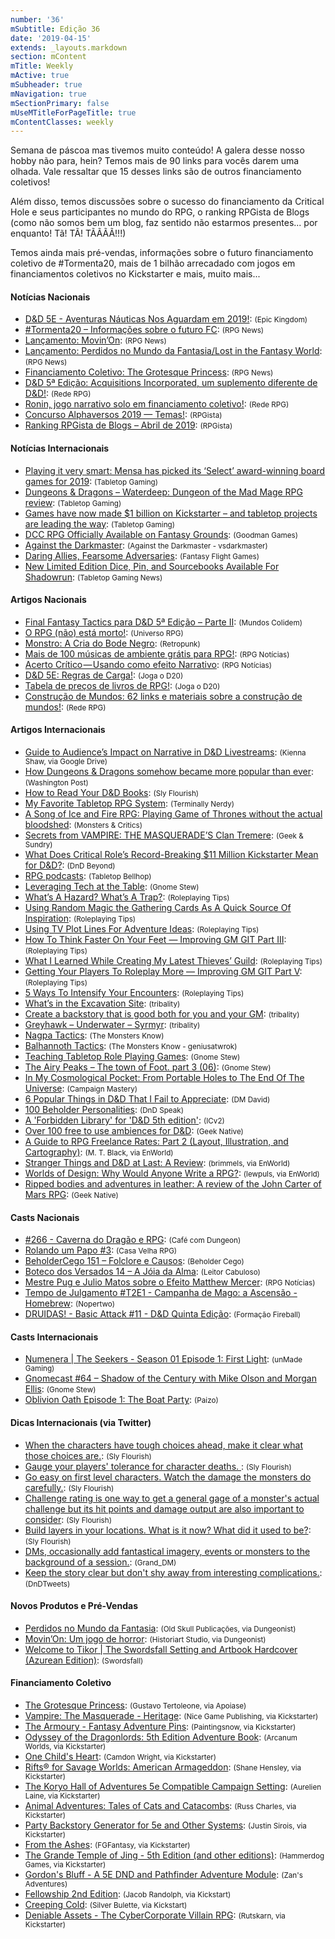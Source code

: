 ```yaml
---
number: '36'
mSubtitle: Edição 36
date: '2019-04-15'
extends: _layouts.markdown
section: mContent
mTitle: Weekly
mActive: true
mSubheader: true
mNavigation: true
mSectionPrimary: false
mUseMTitleForPageTitle: true
mContentClasses: weekly
---
```

Semana de páscoa mas tivemos muito conteúdo! A galera desse nosso hobby não para, hein? Temos mais de 90 links para vocês darem uma olhada. Vale ressaltar que 15 desses links são de outros financiamento coletivos!

Além disso, temos discussões sobre o sucesso do financiamento da Critical Hole e seus participantes no mundo do RPG, o ranking RPGista de Blogs (como não somos bem um blog, faz sentido não estarmos presentes... por enquanto! Tã! TÃ! TÃÃÃÃ!!!)

Temos ainda mais pré-vendas, informações sobre o futuro financiamento coletivo de #Tormenta20, mais de 1 bilhão arrecadado com jogos em financiamentos coletivos no Kickstarter e mais, muito mais...


#### Notícias Nacionais

- [D&D 5E - Aventuras Náuticas Nos Aguardam em 2019!]: <small>(Epic Kingdom)</small>
- [#Tormenta20 – Informações sobre o futuro FC]: <small>(RPG News)</small>
- [Lançamento: Movin’On]: <small>(RPG News)</small>
- [Lançamento: Perdidos no Mundo da Fantasia/Lost in the Fantasy World]: <small>(RPG News)</small>
- [Financiamento Coletivo: The Grotesque Princess]: <small>(RPG News)</small>
- [D&D 5ª Edição: Acquisitions Incorporated, um suplemento diferente de D&D!]: <small>(Rede RPG)</small>
- [Ronin, jogo narrativo solo em financiamento coletivo!]: <small>(Rede RPG)</small>
- [Concurso Alphaversos 2019 — Temas!]: <small>(RPGista)</small>
- [Ranking RPGista de Blogs – Abril de 2019]: <small>(RPGista)</small>

#### Notícias Internacionais

- [Playing it very smart: Mensa has picked its ‘Select’ award-winning board games for 2019]: <small>(Tabletop Gaming)</small>
- [Dungeons & Dragons – Waterdeep: Dungeon of the Mad Mage RPG review]: <small>(Tabletop Gaming)</small>
- [Games have now made $1 billion on Kickstarter – and tabletop projects are leading the way]: <small>(Tabletop Gaming)</small>
- [DCC RPG Officially Available on Fantasy Grounds]: <small>(Goodman Games)</small>
- [Against the Darkmaster]: <small>(Against the Darkmaster - vsdarkmaster)</small>
- [Daring Allies, Fearsome Adversaries]: <small>(Fantasy Flight Games)</small>
- [New Limited Edition Dice, Pin, and Sourcebooks Available For Shadowrun]: <small>(Tabletop Gaming News)</small>

#### Artigos Nacionais

- [Final Fantasy Tactics para D&D 5ª Edição – Parte II]: <small>(Mundos Colidem)</small>
- [O RPG (não) está morto!]: <small>(Universo RPG)</small>
- [Monstro: A Cria do Bode Negro]: <small>(Retropunk)</small>
- [Mais de 100 músicas de ambiente grátis para RPG!]: <small>(RPG Notícias)</small>
- [Acerto Crítico — Usando como efeito Narrativo]: <small>(RPG Notícias)</small>
- [D&D 5E: Regras de Carga!]: <small>(Joga o D20)</small>
- [Tabela de preços de livros de RPG!]: <small>(Joga o D20)</small>
- [Construção de Mundos: 62 links e materiais sobre a construção de mundos!]: <small>(Rede RPG)</small>

#### Artigos Internacionais

- [Guide to Audience’s Impact on Narrative in D&D Livestreams]: <small>(Kienna Shaw, via Google Drive)</small>
- [How Dungeons & Dragons somehow became more popular than ever]: <small>(Washington Post)</small>
- [How to Read Your D&D Books]: <small>(Sly Flourish)</small>
- [My Favorite Tabletop RPG System]: <small>(Terminally Nerdy)</small>
- [A Song of Ice and Fire RPG: Playing Game of Thrones without the actual bloodshed]: <small>(Monsters & Critics)</small>
- [Secrets from VAMPIRE: THE MASQUERADE’S Clan Tremere]: <small>(Geek & Sundry)</small>
- [What Does Critical Role’s Record-Breaking $11 Million Kickstarter Mean for D&D?]: <small>(DnD Beyond)</small>
- [RPG podcasts]: <small>(Tabletop Bellhop)</small>
- [Leveraging Tech at the Table]: <small>(Gnome Stew)</small>
- [What’s A Hazard? What’s A Trap?]: <small>(Roleplaying Tips)</small>
- [Using Random Magic the Gathering Cards As A Quick Source Of Inspiration]: <small>(Roleplaying Tips)</small>
- [Using TV Plot Lines For Adventure Ideas]: <small>(Roleplaying Tips)</small>
- [How To Think Faster On Your Feet — Improving GM GIT Part III]: <small>(Roleplaying Tips)</small>
- [What I Learned While Creating My Latest Thieves’ Guild]: <small>(Roleplaying Tips)</small>
- [Getting Your Players To Roleplay More — Improving GM GIT Part V]: <small>(Roleplaying Tips)</small>
- [5 Ways To Intensify Your Encounters]: <small>(Roleplaying Tips)</small>
- [What’s in the Excavation Site]: <small>(tribality)</small>
- [Create a backstory that is good both for you and your GM]: <small>(tribality)</small>
- [Greyhawk – Underwater – Syrmyr]: <small>(tribality)</small>
- [Nagpa Tactics]: <small>(The Monsters Know)</small>
- [Balhannoth Tactics]: <small>(The Monsters Know - geniusatwrok)</small>
- [Teaching Tabletop Role Playing Games]: <small>(Gnome Stew)</small>
- [The Airy Peaks – The town of Foot. part 3 (06)]: <small>(Gnome Stew)</small>
- [In My Cosmological Pocket: From Portable Holes to The End Of The Universe]: <small>(Campaign Mastery)</small>
- [6 Popular Things in D&D That I Fail to Appreciate]: <small>(DM David)</small>
- [100 Beholder Personalities]: <small>(DnD Speak)</small>
- [A 'Forbidden Library' for 'D&D 5th edition']: <small>(ICv2)</small>
- [Over 100 free to use ambiences for D&D]: <small>(Geek Native)</small>
- [A Guide to RPG Freelance Rates: Part 2 (Layout, Illustration, and Cartography)]: <small>(M. T. Black, via EnWorld)</small>
- [Stranger Things and D&D at Last: A Review]: <small>(brimmels, via EnWorld)</small>
- [Worlds of Design: Why Would Anyone Write a RPG?]: <small>(lewpuls, via EnWorld)</small>
- [Ripped bodies and adventures in leather: A review of the John Carter of Mars RPG]: <small>(Geek Native)</small>

#### Casts Nacionais

- [#266 - Caverna do Dragão e RPG]: <small>(Café com Dungeon)</small>
- [Rolando um Papo #3]: <small>(Casa Velha RPG)</small>
- [BeholderCego 151 – Folclore e Causos]: <small>(Beholder Cego)</small>
- [Boteco dos Versados 14 – A Jóia da Alma]: <small>(Leitor Cabuloso)</small>
- [Mestre Pug e Julio Matos sobre o Efeito Matthew Mercer]: <small>(RPG Notícias)</small>
- [Tempo de Julgamento #T2E1 - Campanha de Mago: a Ascensão - Homebrew]: <small>(Nopertwo)</small>
- [DRUIDAS! - Basic Attack #11 - D&D Quinta Edição]: <small>(Formação Fireball)</small>

#### Casts Internacionais

- [Numenera | The Seekers - Season 01 Episode 1: First Light]: <small>(unMade Gaming)</small>
- [Gnomecast #64 – Shadow of the Century with Mike Olson and Morgan Ellis]: <small>(Gnome Stew)</small>
- [Oblivion Oath Episode 1: The Boat Party]: <small>(Paizo)</small>

#### Dicas Internacionais (via Twitter)

- [When the characters have tough choices ahead, make it clear what those choices are.]: <small>(Sly Flourish)</small>
- [Gauge your players' tolerance for character deaths. ]: <small>(Sly Flourish)</small>
- [Go easy on first level characters. Watch the damage the monsters do carefully.]: <small>(Sly Flourish)</small>
- [Challenge rating is one way to get a general gage of a monster's actual challenge but its hit points and damage output are also important to consider]: <small>(Sly Flourish)</small>
- [Build layers in your locations. What is it now? What did it used to be?]: <small>(Sly Flourish)</small>
- [DMs, occasionally add fantastical imagery, events or monsters to the background of a session.]: <small>(Grand_DM)</small>
- [Keep the story clear but don't shy away from interesting complications.]: <small>(DnDTweets)</small>

#### Novos Produtos e Pré-Vendas

- [Perdidos no Mundo da Fantasia]: <small>(Old Skull Publicações, via Dungeonist)</small>
- [Movin’On: Um jogo de horror]: <small>(Historiart Studio, via Dungeonist)</small>
- [Welcome to Tikor | The Swordsfall Setting and Artbook Hardcover (Azurean Edition)]: <small>(Swordsfall)</small>

#### Financiamento Coletivo

- [The Grotesque Princess]: <small>(Gustavo Tertoleone, via Apoiase)</small>
- [Vampire: The Masquerade - Heritage]: <small>(Nice Game Publishing, via Kickstarter)</small>
- [The Armoury - Fantasy Adventure Pins]: <small>(Paintingsnow, via Kickstarter)</small>
- [Odyssey of the Dragonlords: 5th Edition Adventure Book]: <small>(Arcanum Worlds, via Kickstarter)</small>
- [One Child's Heart]: <small>(Camdon Wright, via Kickstarter)</small>
- [Rifts® for Savage Worlds: American Armageddon]: <small>(Shane Hensley, via Kickstarter)</small>
- [The Koryo Hall of Adventures 5e Compatible Campaign Setting]: <small>(Aurelien Laine, via Kickstarter)</small>
- [Animal Adventures: Tales of Cats and Catacombs]: <small>(Russ Charles, via Kickstarter)</small>
- [Party Backstory Generator for 5e and Other Systems]: <small>(Justin Sirois, via Kickstarter)</small>
- [From the Ashes]: <small>(FGFantasy, via Kickstarter)</small>
- [The Grande Temple of Jing - 5th Edition (and other editions)]: <small>(Hammerdog Games, via Kickstarter)</small>
- [Gordon's Bluff - A 5E DND and Pathfinder Adventure Module]: <small>(Zan's Adventures)</small>
- [Fellowship 2nd Edition]: <small>(Jacob Randolph, via Kickstart)</small>
- [Creeping Cold]: <small>(Silver Bulette, via Kickstart)</small>
- [Deniable Assets - The CyberCorporate Villain RPG]: <small>(Rutskarn, via Kickstarter)</small>

[D&D 5E - Aventuras Náuticas Nos Aguardam em 2019!]: https://epickingdom.wordpress.com/2019/04/16/dd-5e-aventuras-nauticas-nos-aguardam-em-2019/
[#Tormenta20 – Informações sobre o futuro FC]: https://newsrpg.wordpress.com/2019/04/17/tormenta20-informacoes-sobre-o-futuro-fc/
[Lançamento: Movin’On]: https://newsrpg.wordpress.com/2019/04/18/lancamento-movinon/
[Lançamento: Perdidos no Mundo da Fantasia/Lost in the Fantasy World]: https://newsrpg.wordpress.com/2019/04/20/lancamento-perdidos-no-mundo-da-fantasia-lost-in-the-fantasy-world/
[Financiamento Coletivo: The Grotesque Princess]: https://newsrpg.wordpress.com/2019/04/22/financiamento-coletivo-the-grotesque-princess/
[D&D 5ª Edição: Acquisitions Incorporated, um suplemento diferente de D&D!]: https://www.rederpg.com.br/2019/04/17/dd-5a-edicao-acquisitions-incorporated-um-suplemento-diferente-de-dd/
[Ronin, jogo narrativo solo em financiamento coletivo!]: https://www.rederpg.com.br/2019/04/19/ronin-jogo-narrativo-solo-em-financiamento-coletivo/
[Concurso Alphaversos 2019 — Temas!]: https://rpgista.com.br/2019/03/02/concurso-alphaversos-2019-temas/
[Ranking RPGista de Blogs – Abril de 2019]: https://rpgista.com.br/2019/04/22/ranking-rpgista-de-blogs-abril-de-2019/
[Playing it very smart: Mensa has picked its ‘Select’ award-winning board games for 2019]: https://www.tabletopgaming.co.uk/board-games/news/playing-it-very-smart-mensa-has-picked-its-select-award-winning-board
[Dungeons & Dragons – Waterdeep: Dungeon of the Mad Mage RPG review]: https://www.tabletopgaming.co.uk/board-games/reviews/dungeons-dragons-waterdeep-dungeon-of-the-mad-mage-rpg-review
[Games have now made $1 billion on Kickstarter – and tabletop projects are leading the way]: https://www.tabletopgaming.co.uk/board-games/news/games-have-now-made-1-billion-on-kickstarter-and-tabletop-projects
[DCC RPG Officially Available on Fantasy Grounds]: http://goodman-games.com/blog/2019/04/18/dcc-rpg-officially-available-on-fantasy-grounds/
[Against the Darkmaster]: https://www.vsdarkmaster.com/
[Daring Allies, Fearsome Adversaries]: https://www.fantasyflightgames.com/en/news/2019/4/16/daring-allies-fearsome-foes/
[New Limited Edition Dice, Pin, and Sourcebooks Available For Shadowrun]: http://www.tabletopgamingnews.com/New-Limited-Edition-Dice--Pin--and-Sourcebooks-Available-For-Shadowrun
[Final Fantasy Tactics para D&D 5ª Edição – Parte II]: https://www.mundoscolidem.com.br/final-fantasy-tactics-para-dd-5a-edicao-parte-ii/
[O RPG (não) está morto!]: https://universorpg.com/bau-do-mestre/dicas/o-rpg-nao-esta-morto/
[Monstro: A Cria do Bode Negro]: http://retropunk.net/editora/monstro-cria-do-bode-negro/
[Mais de 100 músicas de ambiente grátis para RPG!]: https://medium.com/rpgnoticias/mais-de-100-m%C3%BAsicas-de-ambiente-gr%C3%A1tis-para-rpg-5cfcebee5ef4
[Acerto Crítico — Usando como efeito Narrativo]: https://medium.com/rpgnoticias/acerto-critico-usando-como-efeito-narrativo-813f4509c252
[D&D 5E: Regras de Carga!]: https://jogaod20.blogspot.com/2019/04/5e-regras-carga.html
[Tabela de preços de livros de RPG!]: https://jogaod20.blogspot.com/2019/04/tabela-de-precos-livros-rpg.html
[Construção de Mundos: 62 links e materiais sobre a construção de mundos!]: https://www.rederpg.com.br/2019/04/21/construcao-de-mundos-62-links-e-materiais-sobre-a-construcao-de-mundos/
[Guide to Audience’s Impact on Narrative in D&D Livestreams]: https://drive.google.com/drive/folders/1TIIDQzQ3PPpuUX9kp-QoqnLSUlVUI4_d
[How Dungeons & Dragons somehow became more popular than ever]: https://www.washingtonpost.com/entertainment/how-dungeons-and-dragons-somehow-became-more-popular-than-ever/2019/04/18/fc226f56-5f8f-11e9-9412-daf3d2e67c6d_story.html
[How to Read Your D&D Books]: http://slyflourish.com/read_the_books.html
[My Favorite Tabletop RPG System]: https://terminallynerdy.com/myfavoritetabletoprpgsystem
[A Song of Ice and Fire RPG: Playing Game of Thrones without the actual bloodshed]: https://www.monstersandcritics.com/gaming/a-song-of-ice-and-fire-rpg-playing-game-of-thrones-without-the-actual-bloodshed/
[Secrets from VAMPIRE: THE MASQUERADE’S Clan Tremere]: https://geekandsundry.com/secrets-from-vampire-the-masquerades-clan-tremere/
[What Does Critical Role’s Record-Breaking $11 Million Kickstarter Mean for D&D?]: https://www.dndbeyond.com/posts/475-what-does-critical-roles-record-breaking-11
[RPG podcasts]: https://tabletopbellhop.com/rpg-podcasts/
[Leveraging Tech at the Table]: https://gnomestew.com/leveraging-tech-at-the-table/
[What’s A Hazard? What’s A Trap?]: https://www.roleplayingtips.com/campaigns/whats-a-hazard-whats-a-trap-2/
[Using Random Magic the Gathering Cards As A Quick Source Of Inspiration]: https://www.roleplayingtips.com/running-games/using-random-magic-the-gathering-cards-as-a-quick-source-of-inspiration/
[Using TV Plot Lines For Adventure Ideas]: https://www.roleplayingtips.com/campaigns/using-tv-plot-lines-for-adventure-ideas/
[How To Think Faster On Your Feet — Improving GM GIT Part III]: https://www.roleplayingtips.com/running-games/how-to-think-faster-on-your-feet-improving-gm-git-part-iii/
[What I Learned While Creating My Latest Thieves’ Guild]: https://www.roleplayingtips.com/world-building/what-i-learned-while-creating-my-latest-thieves-guild/
[Getting Your Players To Roleplay More — Improving GM GIT Part V]: https://www.roleplayingtips.com/running-games/getting-your-players-to-roleplay-more-improving-gm-git-part-v/
[5 Ways To Intensify Your Encounters]: https://www.roleplayingtips.com/campaigns/5-ways-to-intensify-your-encounters/
[What’s in the Excavation Site]: https://www.tribality.com/2019/04/15/whats-in-the-excavation-site/
[Create a backstory that is good both for you and your GM]: https://www.tribality.com/2019/04/16/create-a-backstory-that-is-good-both-for-you-and-your-gm/
[Greyhawk – Underwater – Syrmyr]: https://www.tribality.com/2019/04/17/greyhawk-underwater-syrmyr/
[Nagpa Tactics]: http://themonstersknow.com/nagpa-tactics/
[Balhannoth Tactics]: http://themonstersknow.com/balhannoth-tactics/
[Teaching Tabletop Role Playing Games]: https://gnomestew.com/teaching-tabletop-role-playing-games/
[The Airy Peaks – The town of Foot. part 3 (06)]: https://gnomestew.com/the-airy-peaks-the-town-of-foot-part-3-06/
[In My Cosmological Pocket: From Portable Holes to The End Of The Universe]: http://www.campaignmastery.com/blog/in-my-cosmological-pocket/
[6 Popular Things in D&D That I Fail to Appreciate]: https://dmdavid.com/tag/6-popular-things-in-dd-that-i-fail-to-appreciate/
[100 Beholder Personalities]: http://dndspeak.com/2019/04/100-beholder-personalities/
[A 'Forbidden Library' for 'D&D 5th edition']: https://icv2.com/articles/news/view/42973/a-forbidden-library-d-d-5th-edition
[Over 100 free to use ambiences for D&D]: https://www.geeknative.com/65243/over-100-free-to-use-ambiences-for-dd/
[A Guide to RPG Freelance Rates: Part 2 (Layout, Illustration, and Cartography)]: http://www.enworld.org/forum/content.php?6129-A-Guide-to-RPG-Freelance-Rates-Part-2-(Layout-Illustration-and-Cartography)
[Stranger Things and D&D at Last: A Review]: http://www.enworld.org/forum/content.php?6220-Stranger-Things-and-D-D-at-Last-A-Review
[Worlds of Design: Why Would Anyone Write a RPG?]: http://www.enworld.org/forum/content.php?6193-Worlds-of-Design-Why-Would-Anyone-Write-a-RPG
[Ripped bodies and adventures in leather: A review of the John Carter of Mars RPG]: https://www.geeknative.com/65321/ripped-bodies-and-adventures-in-leather-a-review-of-the-john-carter-of-mars-rpg/
[#266 - Caverna do Dragão e RPG]: https://www.podbean.com/media/share/pb-sb94d-adca13
[Rolando um Papo #3]: https://www.youtube.com/watch?v=LqorSvS2cKA
[BeholderCego 151 – Folclore e Causos]: http://podcast.beholdercego.com/beholdercego-151-folclore-e-causos/
[Boteco dos Versados 14 – A Jóia da Alma]: http://leitorcabuloso.com.br/2019/04/boteco-dos-versados-14-a-joia-da-alma/
[Mestre Pug e Julio Matos sobre o Efeito Matthew Mercer]: https://www.youtube.com/watch?v=oNctQB9CVxw
[Tempo de Julgamento #T2E1 - Campanha de Mago: a Ascensão - Homebrew]: https://www.twitch.tv/videos/414614254
[DRUIDAS! - Basic Attack #11 - D&D Quinta Edição]: https://www.youtube.com/watch?v=cDdgefwVf6U
[Numenera | The Seekers - Season 01 Episode 1: First Light]: https://www.youtube.com/watch?v=4BoAak6Qu0M&feature=youtu.be
[Gnomecast #64 – Shadow of the Century with Mike Olson and Morgan Ellis]: https://gnomestew.com/gnomecast-64-shadow-of-the-century-with-mike-olson-and-morgan-ellis/
[Oblivion Oath Episode 1: The Boat Party]: https://www.youtube.com/watch?v=tTKfepicXiE
[When the characters have tough choices ahead, make it clear what those choices are.]: https://twitter.com/SlyFlourish/status/1117805418326233094
[Gauge your players' tolerance for character deaths. ]: https://twitter.com/SlyFlourish/status/1118182990071435266
[Go easy on first level characters. Watch the damage the monsters do carefully.]: https://twitter.com/SlyFlourish/status/1118530263020134400
[Challenge rating is one way to get a general gage of a monster's actual challenge but its hit points and damage output are also important to consider]: https://twitter.com/SlyFlourish/status/1119269964375121920
[Build layers in your locations. What is it now? What did it used to be?]: https://twitter.com/SlyFlourish/status/1120024708852998144
[DMs, occasionally add fantastical imagery, events or monsters to the background of a session.]: https://twitter.com/Grand_DM/status/1117870261024346112
[Keep the story clear but don't shy away from interesting complications.]: https://twitter.com/DnDTweets/status/1119298118376415232
[Perdidos no Mundo da Fantasia]: https://www.dungeonist.com/marketplace/product/perdidos-no-mundo-da-fantasia/
[Movin’On: Um jogo de horror]: https://www.dungeonist.com/marketplace/product/movinon-um-jogo-de-horror/
[Welcome to Tikor | The Swordsfall Setting and Artbook Hardcover (Azurean Edition)]: https://swordsfall.com/collections/books/products/welcome-to-tikor
[The Grotesque Princess]: https://apoia.se/vomitations
[Vampire: The Masquerade - Heritage]: https://www.kickstarter.com/projects/sweet-lemon/vampire-the-masquerade-heritage/description
[The Armoury - Fantasy Adventure Pins]: https://www.kickstarter.com/projects/flamingflamingo/the-armoury-fantasy-adventure-pins
[Odyssey of the Dragonlords: 5th Edition Adventure Book]: https://www.kickstarter.com/projects/arcanumworlds/odyssey-of-the-dragonlords-5th-edition-adventure-b
[One Child's Heart]: https://www.kickstarter.com/projects/camdon/one-childs-heart
[Rifts® for Savage Worlds: American Armageddon]: https://www.kickstarter.com/projects/545820095/rifts-for-savage-worlds-american-armageddon/description
[The Koryo Hall of Adventures 5e Compatible Campaign Setting]: https://www.kickstarter.com/projects/aurelienlaine/the-koryo-hall-of-adventures-5e-compatible-campaig
[Animal Adventures: Tales of Cats and Catacombs]: https://www.kickstarter.com/projects/russrmc/animal-adventures-tales-of-cats-and-catacombs
[Party Backstory Generator for 5e and Other Systems]: https://www.kickstarter.com/projects/justinsirois/party-backstory-generator-for-5e-and-other-systems
[From the Ashes]: https://www.kickstarter.com/projects/1635382860/from-the-ashes
[The Grande Temple of Jing - 5th Edition (and other editions)]: https://www.kickstarter.com/projects/hammerdog/the-grande-temple-of-jing-5th-edition-and-other-ed
[Gordon's Bluff - A 5E DND and Pathfinder Adventure Module]: https://www.kickstarter.com/projects/zansadventures/gordons-bluff-a-5e-dnd-and-pathfinder-adventure-mo
[Fellowship 2nd Edition]: https://www.kickstarter.com/projects/1552912590/fellowship-2nd-edition
[Creeping Cold]: https://www.kickstarter.com/projects/599310737/creeping-cold
[Deniable Assets - The CyberCorporate Villain RPG]: https://www.kickstarter.com/projects/rutskarn/deniable-assets-the-cybercorporate-villain-rpg
